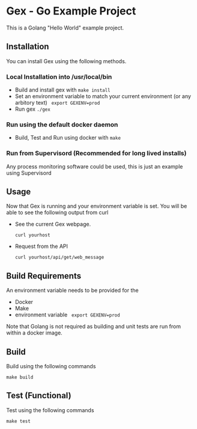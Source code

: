 # Gex - Go Example Project
This is a Golang "Hello World" example project.

## Installation
You can install Gex using the following methods.

### Local Installation into /usr/local/bin
  * Build and install gex with ```make install```  
  * Set an environment variable to match your current environment (or any arbitory text) ``` export GEXENV=prod```
  * Run gex ```./gex```

### Run using the default docker daemon
  * Build, Test and Run using docker with ```make```

### Run from Supervisord (Recommended for long lived installs)
Any process monitoring software could be used, this is just an example using Supervisord

## Usage
Now that Gex is running and your environment variable is set. You will be able to see the following output from curl

  * See the current Gex webpage.

    ```
    curl yourhost
    ```

  * Request from the API

    ```
    curl yourhost/api/get/web_message
    ```

## Build Requirements
An environment variable needs to be provided for the

  * Docker
  * Make
  * environment variable ``` export GEXENV=prod```

Note that Golang is not required as building and unit tests are run from within a docker image.

## Build
Build using the following commands

```
make build
```

## Test (Functional)
Test using the following commands

```
make test
```
